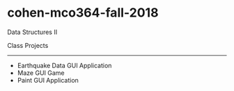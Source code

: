 # cohen-mco364-fall-2018
Data Structures II

Class Projects
***
* Earthquake Data GUI Application
* Maze GUI Game 
* Paint GUI Application
